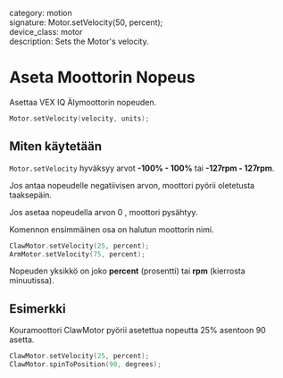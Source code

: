 category: motion  
signature: Motor.setVelocity(50, percent);  
device_class: motor  
description: Sets the Motor's velocity.  

# Aseta Moottorin Nopeus

Asettaa VEX IQ Älymoottorin nopeuden.

```cpp
Motor.setVelocity(velocity, units);
```

## Miten käytetään

`Motor.setVelocity` hyväksyy arvot **-100% - 100%** tai **-127rpm - 127rpm**.

Jos antaa nopeudelle negatiivisen arvon, moottori pyörii oletetusta taaksepäin.

Jos asetaa nopeudella arvon 0 , moottori pysähtyy.

Komennon ensimmäinen osa on halutun moottorin nimi.

```cpp
ClawMotor.setVelocity(25, percent);
ArmMotor.setVelocity(75, percent);
```

Nopeuden yksikkö on joko **percent** (prosentti) tai **rpm** (kierrosta minuutissa).

## Esimerkki

Kouramoottori ClawMotor pyörii asetettua nopeutta 25% asentoon 90 asetta.

```cpp
ClawMotor.setVelocity(25, percent);
ClawMotor.spinToPosition(90, degrees);
```

<advanced>
</advanced>